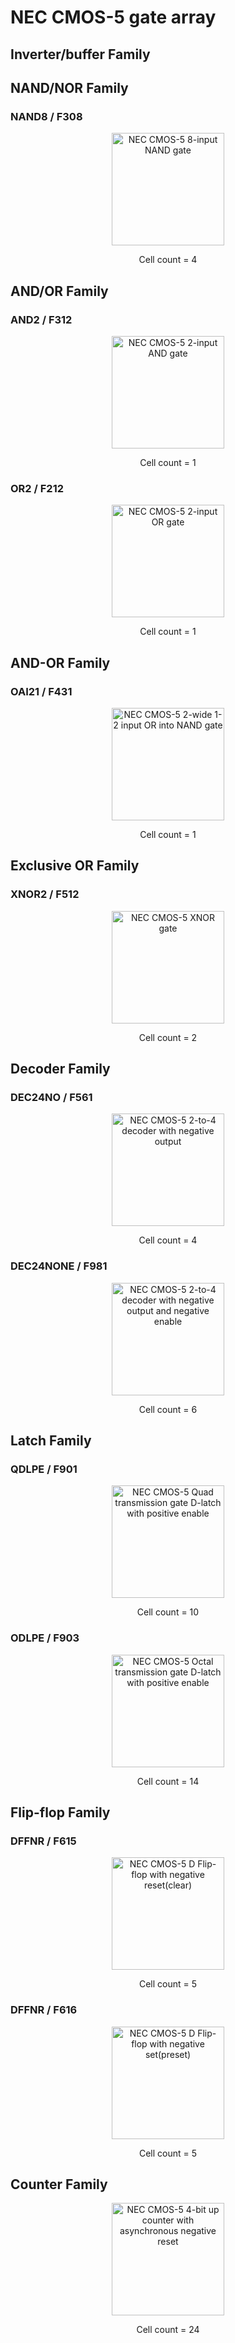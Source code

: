 # NEC CMOS-5 gate array
## Inverter/buffer Family
## NAND/NOR Family
### NAND8 / F308
<p align=center><img alt="NEC CMOS-5 8-input NAND gate" src="./assets_nec_cmos5/S1990_NAND8.png" height="auto" width="180"></p>
<p align=center>Cell count = 4</p>

## AND/OR Family
### AND2 / F312
<p align=center><img alt="NEC CMOS-5 2-input AND gate" src="./assets_nec_cmos5/S1990_AND2.png" height="auto" width="180"></p>
<p align=center>Cell count = 1</p>

### OR2 / F212
<p align=center><img alt="NEC CMOS-5 2-input OR gate" src="./assets_nec_cmos5/S1990_OR2.png" height="auto" width="180"></p>
<p align=center>Cell count = 1</p>

## AND-OR Family
### OAI21 / F431
<p align=center><img alt="NEC CMOS-5 2-wide 1-2 input OR into NAND gate" src="./assets_nec_cmos5/S1990_OAI21.png" height="auto" width="180"></p>
<p align=center>Cell count = 1</p>

## Exclusive OR Family
### XNOR2 / F512
<p align=center><img alt="NEC CMOS-5 XNOR gate" src="./assets_nec_cmos5/S1990_XNOR2.png" height="auto" width="180"></p>
<p align=center>Cell count = 2</p>

## Decoder Family
### DEC24NO / F561
<p align=center><img alt="NEC CMOS-5 2-to-4 decoder with negative output" src="./assets_nec_cmos5/S1990_DEC24NO.png" height="auto" width="180"></p>
<p align=center>Cell count = 4</p>

### DEC24NONE / F981
<p align=center><img alt="NEC CMOS-5 2-to-4 decoder with negative output and negative enable" src="./assets_nec_cmos5/S1990_DEC24NONE.png" height="auto" width="180"></p>
<p align=center>Cell count = 6</p>

## Latch Family
### QDLPE / F901
<p align=center><img alt="NEC CMOS-5 Quad transmission gate D-latch with positive enable" src="./assets_nec_cmos5/S1990_QDLPE.png" height="auto" width="180"></p>
<p align=center>Cell count = 10</p>

### ODLPE / F903
<p align=center><img alt="NEC CMOS-5 Octal transmission gate D-latch with positive enable" src="./assets_nec_cmos5/S1990_ODLPE.png" height="auto" width="180"></p>
<p align=center>Cell count = 14</p>

## Flip-flop Family
### DFFNR / F615
<p align=center><img alt="NEC CMOS-5 D Flip-flop with negative reset(clear)" src="./assets_nec_cmos5/S1990_DFFNR.jpg" height="auto" width="180"></p>
<p align=center>Cell count = 5</p>

### DFFNR / F616
<p align=center><img alt="NEC CMOS-5 D Flip-flop with negative set(preset)" src="./assets_nec_cmos5/S1990_DFFNS.jpg" height="auto" width="180"></p>
<p align=center>Cell count = 5</p>

## Counter Family
<p align=center><img alt="NEC CMOS-5 4-bit up counter with asynchronous negative reset" src="./assets_nec_cmos5/S1990_UPCNTR4NR.png" height="auto" width="180"></p>
<p align=center>Cell count = 24</p>